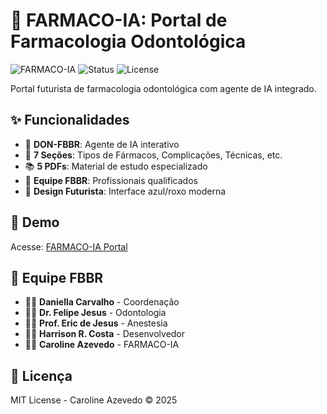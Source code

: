 # 🚀 FARMACO-IA: Portal de Farmacologia Odontológica

![FARMACO-IA](https://img.shields.io/badge/FARMACO--IA-Futuristic-blue)
![Status](https://img.shields.io/badge/status-active-green)
![License](https://img.shields.io/badge/license-MIT-blue)

Portal futurista de farmacologia odontológica com agente de IA integrado.

## ✨ Funcionalidades

- 🤖 **DON-FBBR**: Agente de IA interativo
- 💊 **7 Seções**: Tipos de Fármacos, Complicações, Técnicas, etc.
- 📚 **5 PDFs**: Material de estudo especializado
- 👥 **Equipe FBBR**: Profissionais qualificados
- 🎨 **Design Futurista**: Interface azul/roxo moderna

## 🚀 Demo

Acesse: [FARMACO-IA Portal](https://seu-usuario.github.io/farmaco-ia/)

## 👥 Equipe FBBR

- 👩‍⚕️ **Daniella Carvalho** - Coordenação
- 👨‍⚕️ **Dr. Felipe Jesus** - Odontologia  
- 👨‍🏫 **Prof. Eric de Jesus** - Anestesia
- 👨‍💻 **Harrison R. Costa** - Desenvolvedor
- 👩‍🔬 **Caroline Azevedo** - FARMACO-IA

## 📄 Licença

MIT License - Caroline Azevedo © 2025
